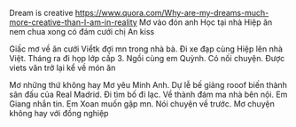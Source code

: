 Dream is creative
https://www.quora.com/Why-are-my-dreams-much-more-creative-than-I-am-in-reality
Mơ vào đón anh Học tại nhà Hiệp ăn nem chua xong có đám cưới chị An kiss

Giấc mơ về ăn cưới Viểtk đợi mn trong nhà bà. Đi xe đạp cùng Hiệp lên nhà Việt. Tháng ra đi họp lớp cấp 3. Ngồi cùng em Quỳnh. Có nối chuyện. Được viets văn trở lại kể về món ăn

Mơ những thứ không hay
Mơ yêu Minh Anh. Dự lễ bế giảng rooof biến thành sân đấu của Real Madrid. Đi tìm bố đi lạc. Về thành đám ma nhà bên nội. Em Giang nhắn tin. Em Xoan muốn gặp mn. Nói chuyện về trước. Mơ chuyện không hay với đồng nghiệp